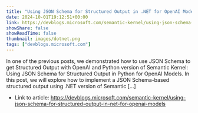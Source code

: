 ```yaml
---
title: "Using JSON Schema for Structured Output in .NET for OpenAI Models"
date: 2024-10-01T19:12:51+00:00
link: https://devblogs.microsoft.com/semantic-kernel/using-json-schema-for-structured-output-in-net-for-openai-models
showShare: false
showReadTime: false
thumbnail: images/dotnet.png
tags: ["devblogs.microsoft.com"]
---
```

In one of the previous posts, we demonstrated how to use JSON Schema to get Structured Output with OpenAI and Python version of Semantic Kernel: Using JSON Schema for Structured Output in Python for OpenAI Models. In this post, we will explore how to implement a JSON Schema-based structured output using .NET version of Semantic […]

- Link to article: https://devblogs.microsoft.com/semantic-kernel/using-json-schema-for-structured-output-in-net-for-openai-models